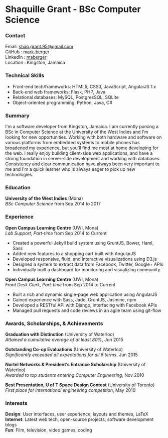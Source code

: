 # Shaquille Grant - BSc Computer Science

### Contact

Email: [shaq.grant.95@gmail.com](mailto:shaq.grant.95@gmail.com "Shaquille Grant's Email")  
GitHub : [mark-berger](https://github.com/shaqgrant "Shaquille Grant on GitHub")  
LinkedIn : [maberger](https://www.linkedin.com/in/shaqgrant "Shaquille Grant on LinkedIn")  
Location : Kingston, Jamaica

### Technical Skills

* Front-end tech/frameworks: HTML5, CSS3, JavaScript, AngularJS 1.x
* Back-end web frameworks: Flask, PHP, Java
* Relational databases: MySQL, PostgresSQL, SQLite
* Object-oriented programming: Python, Java, C\#

### Summary

I'm a software developer from Kingston, Jamaica. I am currently pursing a BSc in Computer Science at the University of the West Indies and I'm looking for new opportunities. Working with both hardware and software on various platforms from embedded systems to mobile phones has broadened my experience, but you'll find me most at home developing for the web. I really enjoy building client-side web applications, and have a strong foundation in server-side development and working with databases. Consistency and clear communication have always been very important to me and I'm a quick learner who is always eager to pick up new technologies.

### Education

**University of the West Indies** (Mona)  
*BSc Computer Science* from Sep 2014 to 2017

### Experience

**Open Campus Learning Centre** (UWI, Mona)  
*Lab Support, Part-time* from Sep 2014 to Current

* Created a powerful Jekyll build system using GruntJS, Bower, Haml, Sass
* Added new features to a shopping cart built with AngularJS
* Developed responsive, fluid, and interactive visualizations using D3.js
* Designed a system to extract data from Facebook, Twitter, Google+ APIs
* Individually built a dashboard for monitoring and visualizing community

**Open Campus Learning Centre** (UWI, Mona)  
*Front Desk Clerk, Part-time* from Sep 2014 to Current

* Built a rich and dynamic single-page web application using AngularJS
* Gained experience with Sass, Jade, GruntJS, Jasmine, npm
* Developed a RESTful API with Django, interfacing with Facebook APIs
* Managed pull requests and code reviews in an agile team using git-flow


### Awards, Scholarships, & Achievements

**Graduation with Distinction** (University of Waterloo)  
*Attained a cumulative average of at least 80%*, Jun 2015

**Outstanding Co-op Evaluations** (University of Waterloo)  
*Significantly exceeded all expectations for all 6 terms*, Jun 2015

**Nortel Networks & President’s Entrance Scholarship** (University of Waterloo)  
*Awarded to top students entering Computer Engineering*, Nov 2010

**Best Presentation, U of T Space Design Contest** (University of Toronto)  
*First place for international engineering competition*, May 2010


### Interests

**Design**: User interfaces, user experience, layouts and themes, LaTeX  
**Internet**: Latest web tech, open-source projects, software development blogs  
**Fun**: Film, television, video games, coding  
